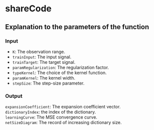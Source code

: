 # shareCode
## Explanation to the parameters of the function
### Input
* `K`: The observation range. <br>
* `trainInput`: The input signal.<br>
* `trainTarget`: The target signal.<br>
* `paramRegularization`: The regularization factor.<br>
* `typeKernel`: The choice of the kernel function.<br>
* `paramKernel`: The kernel width.<br>
* `stepSize`: The step-size parameter.<br>

### Output
`expansionCoefficient`: The expansion coefficient vector.<br>
`dictionaryIndex`: the index of the dictionary.<br>
`learningCurve`: The MSE convergence curve.<br>
`netSizeDiagram`: The record of increasing dictionary size.<br>
